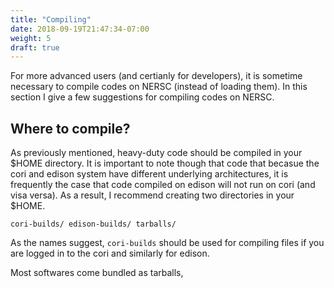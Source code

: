 ```yaml
---
title: "Compiling"
date: 2018-09-19T21:47:34-07:00
weight: 5
draft: true
---
```


For more advanced users (and certianly for developers), it is sometime
necessary to compile codes on NERSC (instead of loading them). In this section I 
give a few suggestions for compiling codes on NERSC.

## Where to compile?
As previously mentioned, heavy-duty code should be compiled in your $HOME
directory. It is important to note though that code that becasue the cori and
edison system have different underlying architectures, it is frequently the case
that code compiled on edison will not run on cori (and visa versa). As a result,
I recommend creating two directories in your $HOME.

    cori-builds/ edison-builds/ tarballs/

As the names suggest, `cori-builds` should be used for compiling files if you 
are logged in to the cori and similarly for edison. 

Most softwares come bundled as tarballs, 

